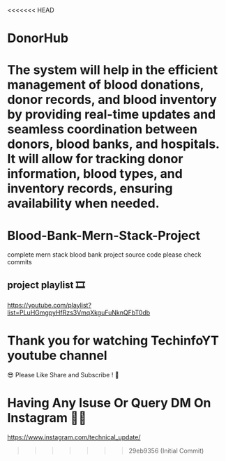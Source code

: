 <<<<<<< HEAD
# DonorHub
The system will help in the efficient  management of blood donations, donor records, and blood inventory by providing real-time updates and  seamless coordination between donors, blood banks, and hospitals. It will allow for tracking donor  information, blood types, and inventory records, ensuring availability when needed.
=======
# Blood-Bank-Mern-Stack-Project
complete mern stack blood bank project source code please check commits

## project playlist 🎞
https://youtube.com/playlist?list=PLuHGmgpyHfRzs3VmqXkguFuNknQFbT0db

# Thank you for watching TechinfoYT youtube channel
😎 Please Like Share and Subscribe ! 🙏

# Having Any Isuse Or Query DM On Instagram 🤷‍♀️
https://www.instagram.com/technical_update/



>>>>>>> 29eb9356 (Initial Commit)

